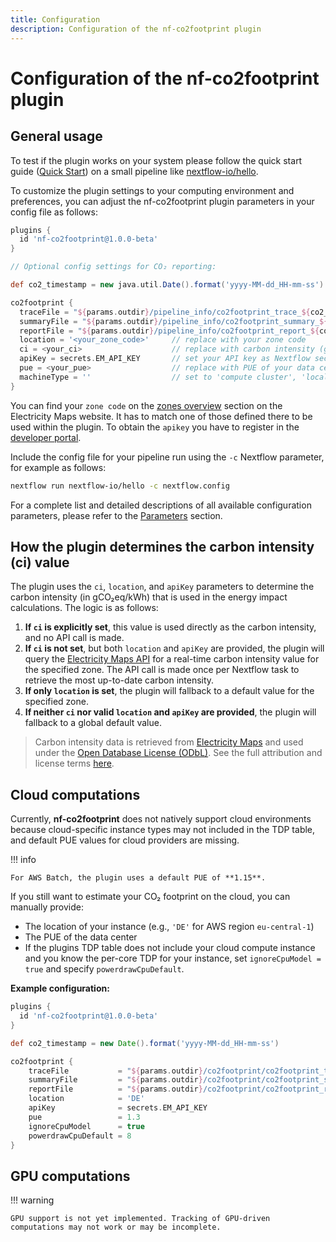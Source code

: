 ```yaml
---
title: Configuration
description: Configuration of the nf-co2footprint plugin
---
```


# Configuration of the nf-co2footprint plugin

## General usage
To test if the plugin works on your system please follow the quick start guide ([Quick Start](https://nextflow-io.github.io/nf-co2footprint/#quick-start)) on a small pipeline like [nextflow-io/hello](https://github.com/nextflow-io/hello).

To customize the plugin settings to your computing environment and preferences, you can adjust the nf-co2footprint plugin parameters in your config file as follows:

```groovy title="nextflow.config"
plugins {
  id 'nf-co2footprint@1.0.0-beta'
}

// Optional config settings for CO₂ reporting:

def co2_timestamp = new java.util.Date().format('yyyy-MM-dd_HH-mm-ss')

co2footprint {
  traceFile = "${params.outdir}/pipeline_info/co2footprint_trace_${co2_timestamp}.txt"
  summaryFile = "${params.outdir}/pipeline_info/co2footprint_summary_${co2_timestamp}.txt"
  reportFile = "${params.outdir}/pipeline_info/co2footprint_report_${co2_timestamp}.html"
  location = '<your_zone_code>'     // replace with your zone code
  ci = <your_ci>                    // replace with carbon intensity (gCO2eq/kWh)
  apiKey = secrets.EM_API_KEY       // set your API key as Nextflow secret with the name 'EM_API_KEY'
  pue = <your_pue>                  // replace with PUE of your data center
  machineType = ''                  // set to 'compute cluster', 'local', or leave empty
}
```
You can find your `zone code` on the [zones overview](https://portal.electricitymaps.com/docs/getting-started#zonesoverview) section on the Electricity Maps website. It has to match one of those defined there to be used within the plugin. To obtain the `apikey` you have to register in the [developer portal](https://portal.electricitymaps.com). 

Include the config file for your pipeline run using the `-c` Nextflow parameter, for example as follows:

```bash
nextflow run nextflow-io/hello -c nextflow.config
```

For a complete list and detailed descriptions of all available configuration parameters, please refer to the [Parameters](./parameters.md) section.

## How the plugin determines the carbon intensity (ci) value

The plugin uses the `ci`, `location`, and `apiKey` parameters to determine the carbon intensity (in gCO₂eq/kWh) that is used in the energy impact calculations. The logic is as follows:

1. **If `ci` is explicitly set**, this value is used directly as the carbon intensity, and no API call is made.
2. **If `ci` is not set**, but both `location` and `apiKey` are provided, the plugin will query the [Electricity Maps API](https://www.electricitymaps.com/) for a real-time carbon intensity value for the specified zone. The API call is made once per Nextflow task to retrieve the most up-to-date carbon intensity.
3. **If only `location` is set**, the plugin will fallback to a default value for the specified zone. 
3. **If neither `ci` nor valid `location` and `apiKey` are provided**, the plugin will  fallback to a global default value.

> Carbon intensity data is retrieved from [Electricity Maps](https://www.electricitymaps.com/) and used under the [Open Database License (ODbL)](https://opendatacommons.org/licenses/odbl/1-0/). See the full attribution and license terms [here](https://nextflow-io.github.io/nf-co2footprint/).

## Cloud computations

Currently, **nf-co2footprint** does not natively support cloud environments because cloud-specific instance types may not included in the TDP table, and default PUE values for cloud providers are missing.

!!! info

    For AWS Batch, the plugin uses a default PUE of **1.15**.

If you still want to estimate your CO₂ footprint on the cloud, you can manually provide:

- The location of your instance (e.g., `'DE'` for AWS region `eu-central-1`)
- The PUE of the data center
- If the plugins TDP table does not include your cloud compute instance and you know the per-core TDP for your instance, set `ignoreCpuModel = true` and specify `powerdrawCpuDefault`.

**Example configuration:**

```groovy title="nextflow_cloud.config"
plugins {
  id 'nf-co2footprint@1.0.0-beta'
}

def co2_timestamp = new Date().format('yyyy-MM-dd_HH-mm-ss')

co2footprint {
    traceFile           = "${params.outdir}/co2footprint/co2footprint_trace_${co2_timestamp}.txt"
    summaryFile         = "${params.outdir}/co2footprint/co2footprint_summary_${co2_timestamp}.txt"
    reportFile          = "${params.outdir}/co2footprint/co2footprint_report_${co2_timestamp}.html"
    location            = 'DE'
    apiKey              = secrets.EM_API_KEY
    pue                 = 1.3
    ignoreCpuModel      = true
    powerdrawCpuDefault = 8
}
```

## GPU computations

!!! warning

    GPU support is not yet implemented. Tracking of GPU-driven computations may not work or may be incomplete.